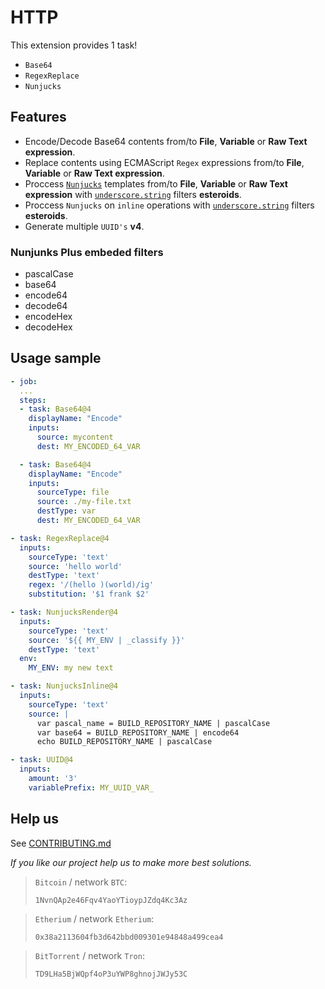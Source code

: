 # HTTP

This extension provides 1 task!

* `Base64`
* `RegexReplace`
* `Nunjucks`

## Features

* Encode/Decode Base64 contents from/to **File**, **Variable** or **Raw Text expression**.
* Replace contents using ECMAScript `Regex` expressions from/to **File**, **Variable** or **Raw Text expression**.
* Proccess [`Nunjucks`](https://mozilla.github.io/nunjucks/templating.html) templates from/to **File**, **Variable** or **Raw Text expression** with [`underscore.string`](https://www.npmjs.com/package/underscore.string) filters **esteroids**.
* Proccess `Nunjucks` on `inline` operations with [`underscore.string`](https://www.npmjs.com/package/underscore.string) filters **esteroids**.
* Generate multiple `UUID's` **v4**.


### Nunjunks Plus embeded filters
* pascalCase
* base64
* encode64
* decode64
* encodeHex
* decodeHex

## Usage sample

```yaml
- job:
  ...
  steps:
  - task: Base64@4
    displayName: "Encode"
    inputs:
      source: mycontent
      dest: MY_ENCODED_64_VAR

  - task: Base64@4
    displayName: "Encode"
    inputs:
      sourceType: file
      source: ./my-file.txt
      destType: var
      dest: MY_ENCODED_64_VAR

- task: RegexReplace@4
  inputs:
    sourceType: 'text'
    source: 'hello world'
    destType: 'text'
    regex: '/(hello )(world)/ig'
    substitution: '$1 frank $2'

- task: NunjucksRender@4
  inputs:
    sourceType: 'text'
    source: '${{ MY_ENV | _classify }}'
    destType: 'text'
  env:
    MY_ENV: my new text

- task: NunjucksInline@4
  inputs:
    sourceType: 'text'
    source: |
      var pascal_name = BUILD_REPOSITORY_NAME | pascalCase
      var base64 = BUILD_REPOSITORY_NAME | encode64
      echo BUILD_REPOSITORY_NAME | pascalCase

- task: UUID@4
  inputs:
    amount: '3'
    variablePrefix: MY_UUID_VAR_

```

## Help us

See [CONTRIBUTING.md](https://github.com/alelltech/azdo-string-kit/blob/main/CONTRIBUTING.md)

*If you like our project help us to make more best solutions.*

> `Bitcoin` / network `BTC`:
>
> `1NvnQAp2e46Fqv4YaoYTioypJZdq4Kc3Az`

> `Etherium` / network `Etherium`:
>
> `0x38a2113604fb3d642bbd009301e94848a499cea4`

> `BitTorrent` / network `Tron`:
>
> `TD9LHa5BjWQpf4oP3uYWP8ghnojJWJy53C`
